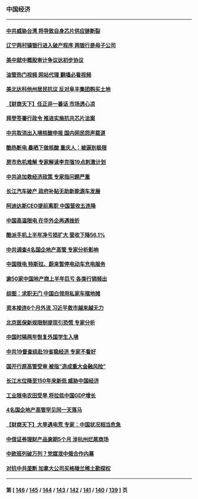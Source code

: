 ### 中国经济
---
#### [中共威胁台湾 将导致自身芯片供应链断裂](../../pages/ncid283/n13810928.md?08270045) 
#### [辽宁两村镇银行进入破产程序 两银行是母子公司](../../pages/ncid283/n13810761.md?08270045) 
#### [美中就中概股审计争议达初步协议](../../pages/ncid283/n13810874.md?08270045) 
#### [油管热门视频 网站代理 翻墙必看视频](http://209.222.30.114:81/youtube.html?08270045)
#### [美北达科他州居民抗议 反对阜丰集团购买土地](../../pages/ncid283/n13810771.md?08270045) 
#### [【财商天下】任正非一番话 市场透心凉](../../pages/ncid283/n13810102.md?08270045) 
#### [拜登签署行政令 推进实施抗共芯片法案](../../pages/ncid283/n13810148.md?08270045) 
#### [中共取消出入境核酸申报 国内网民怨声载道](../../pages/ncid283/n13810120.md?08270045) 
#### [酷热断电 暴晒下做核酸 重庆人：被逼到极限](../../pages/ncid283/n13810046.md?08270045) 
#### [房市危机难解 专家解读李克强19点刺激计划](../../pages/ncid283/n13809893.md?08270045) 
#### [中共追加救经济政策 专家指问题严重](../../pages/ncid283/n13809833.md?08270045) 
#### [长江汽车破产 政府补贴无助新能源车发展](../../pages/ncid283/n13809649.md?08270045) 
#### [阿迪达斯CEO提前离职 中国营收五连降](../../pages/ncid283/n13809498.md?08270045) 
#### [中国高温限电 在华外企再遇挫折](../../pages/ncid283/n13809436.md?08270045) 
#### [酷派手机上半年净亏损扩大 营收下降56.1%](../../pages/ncid283/n13809363.md?08270045) 
#### [中共调查4名国企地产高管 专家分析影响](../../pages/ncid283/n13809372.md?08270045) 
#### [中国限电 特斯拉、蔚来暂停电动车充电服务](../../pages/ncid283/n13809217.md?08270045) 
#### [逾50家中国地产商上半年巨亏 各类行销频出](../../pages/ncid283/n13809014.md?08270045) 
#### [组图：求职无门 中国白领用私家车摆地摊](../../pages/ncid283/n13809239.md?08270045) 
#### [资本接连6个月外流 习近平救市越来越无力](../../pages/ncid283/n13809117.md?08270045) 
#### [北京医保新规限制提现引恐慌 专家分析](../../pages/ncid283/n13809016.md?08270045) 
#### [中国时隔两年恢复外国学生入境](../../pages/ncid283/n13809012.md?08270045) 
#### [中共19督查组赴19省稳经济 专家不看好](../../pages/ncid283/n13809003.md?08270045) 
#### [国开行原高管受审 被指“造成重大金融风险”](../../pages/ncid283/n13808959.md?08270045) 
#### [长江水位降至150年来新低 威胁中国经济](../../pages/ncid283/n13808965.md?08270045) 
#### [工业限电农田受旱 将拉低中国GDP增长](../../pages/ncid283/n13808899.md?08270045) 
#### [4名国企地产高管罕见同一天落马](../../pages/ncid283/n13808780.md?08270045) 
#### [【财商天下】大旱遇电荒 专家：中国状况相当危急](../../pages/ncid283/n13808628.md?08270045) 
#### [中信证券理财产品逾期5个月 涉杭州烂尾商场](../../pages/ncid283/n13808607.md?08270045) 
#### [中欧班列破万列？党媒泄中俄合作内幕](../../pages/ncid283/n13807912.md?08270045) 
#### [对抗中共垄断 加拿大公司买格陵兰稀土勘探权](../../pages/ncid283/n13808491.md?08270045) 

---
#### 第 [ [146](./146.md?08270045) / [145](./145.md?08270045) / [144](./144.md?08270045) / [143](./143.md?08270045) / [142](./142.md?08270045) / [141](./141.md?08270045) / [140](./140.md?08270045) / [139](./139.md?08270045) ] 页
